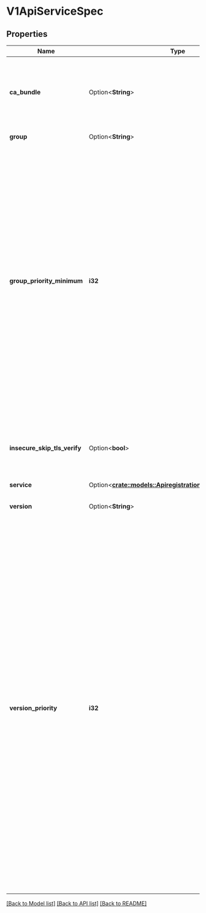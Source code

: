 # V1ApiServiceSpec

## Properties

Name | Type | Description | Notes
------------ | ------------- | ------------- | -------------
**ca_bundle** | Option<**String**> | CABundle is a PEM encoded CA bundle which will be used to validate an API server's serving certificate. If unspecified, system trust roots on the apiserver are used. | [optional]
**group** | Option<**String**> | Group is the API group name this server hosts | [optional]
**group_priority_minimum** | **i32** | GroupPriorityMinimum is the priority this group should have at least. Higher priority means that the group is preferred by clients over lower priority ones. Note that other versions of this group might specify even higher GroupPriorityMinimum values such that the whole group gets a higher priority. The primary sort is based on GroupPriorityMinimum, ordered highest number to lowest (20 before 10). The secondary sort is based on the alphabetical comparison of the name of the object.  (v1.bar before v1.foo) We'd recommend something like: *.k8s.io (except extensions) at 18000 and PaaSes (OpenShift, Deis) are recommended to be in the 2000s | 
**insecure_skip_tls_verify** | Option<**bool**> | InsecureSkipTLSVerify disables TLS certificate verification when communicating with this server. This is strongly discouraged.  You should use the CABundle instead. | [optional]
**service** | Option<[**crate::models::ApiregistrationV1ServiceReference**](apiregistration.v1.ServiceReference.md)> |  | [optional]
**version** | Option<**String**> | Version is the API version this server hosts.  For example, \"v1\" | [optional]
**version_priority** | **i32** | VersionPriority controls the ordering of this API version inside of its group.  Must be greater than zero. The primary sort is based on VersionPriority, ordered highest to lowest (20 before 10). Since it's inside of a group, the number can be small, probably in the 10s. In case of equal version priorities, the version string will be used to compute the order inside a group. If the version string is \"kube-like\", it will sort above non \"kube-like\" version strings, which are ordered lexicographically. \"Kube-like\" versions start with a \"v\", then are followed by a number (the major version), then optionally the string \"alpha\" or \"beta\" and another number (the minor version). These are sorted first by GA > beta > alpha (where GA is a version with no suffix such as beta or alpha), and then by comparing major version, then minor version. An example sorted list of versions: v10, v2, v1, v11beta2, v10beta3, v3beta1, v12alpha1, v11alpha2, foo1, foo10. | 

[[Back to Model list]](../README.md#documentation-for-models) [[Back to API list]](../README.md#documentation-for-api-endpoints) [[Back to README]](../README.md)


